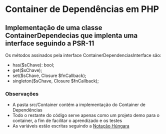 # Container de Dependências em PHP

## Implementação de uma classe ContainerDependecias que implenta uma interface seguindo a PSR-11

Os métodos assinados pela interface ContainerDependenciasInterface são:

* has($sChave): bool;
* get($sChave);
* set($sChave, Closure $fnCallback);
* singleton($sChave, Closure $fnCallback);

<!-- TODO: colocar print das assinaturas -->

### Observações

* A pasta src/Container contém a implementação do Container de Dependências
* Todo o restante do código serve apenas como um projeto demo para o container, a fim de facilitar o aprendizado e os testes
* As variáveis estão escritas seguindo a [Notação Húngara](https://en.wikipedia.org/wiki/Hungarian_notation#Examples)
